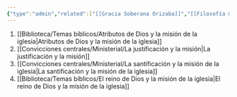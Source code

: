 ```yaml
---
{"type":"admin","related":["[[Gracia Soberana Orizaba]]","[[Filosofía ministerial de Gracia Soberana Orizaba]]","[[07 Convicciones para la dirección de la Iglesia]]"],"dg-publish":true,"permalink":"/convicciones-centrales/ministerial/aspectos-centrales-del-evangelio-para-la-mision/","dgPassFrontmatter":true}
---
```


1. [[Biblioteca/Temas bíblicos/Atributos de Dios y la misión de la iglesia\|Atributos de Dios y la misión de la iglesia]]
2. [[Convicciones centrales/Ministerial/La justificación y la misión\|La justificación y la misión]]
3. [[Convicciones centrales/Ministerial/La santificación y la misión de la iglesia\|La santificación y la misión de la iglesia]]
4. [[Biblioteca/Temas bíblicos/El reino de Dios y la misión de la iglesia\|El reino de Dios y la misión de la iglesia]]
